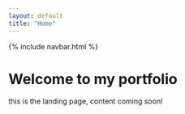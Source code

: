 ```yaml
---
layout: default
title: "Home"
---
```

{% include navbar.html %}

# Welcome to my portfolio

this is the landing page, content coming soon!